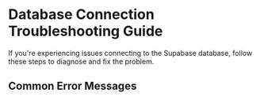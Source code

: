 # Database Connection Troubleshooting Guide

If you're experiencing issues connecting to the Supabase database, follow these steps to diagnose and fix the problem.

## Common Error Messages

